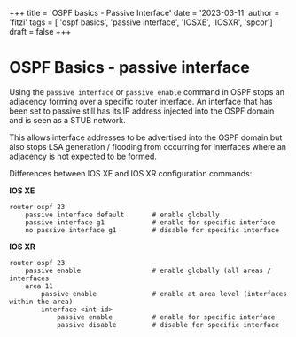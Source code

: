 +++
title = 'OSPF basics - Passive Interface'
date = '2023-03-11'
author = 'fitzi'
tags = [ 'ospf basics', 'passive interface', 'IOSXE', 'IOSXR', 'spcor']
draft = false
+++

# OSPF Basics - passive interface

Using the ```passive interface``` or ```passive enable``` command in OSPF stops an adjacency forming over a specific 
router interface.  An interface that has been set to passive still has its IP address injected into the OSPF domain 
and is seen as a STUB network.

This allows interface addresses to be advertised into the OSPF domain but also stops LSA generation / flooding from 
occurring for interfaces where an adjacency is not expected to be formed. 

Differences between IOS XE and IOS XR configuration commands:

**IOS XE**

```
router ospf 23
    passive interface default       # enable globally
    passive interface g1            # enable for specific interface
    no passive interface g1         # disable for specific interface
```

**IOS XR**

```
router ospf 23
    passive enable                  # enable globally (all areas / interfaces
    area 11
        passive enable              # enable at area level (interfaces within the area)
        interface <int-id>
            passive enable          # enable for specific interface
            passive disable         # disable for specific interface
```

